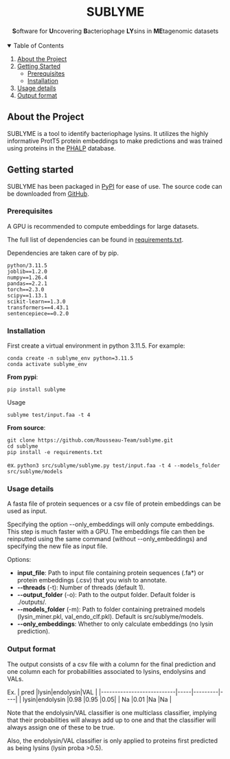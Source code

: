<h1 align="center">SUBLYME</h1>
<div align="center"> <strong>S</strong>oftware for <strong>U</strong>ncovering <strong>B</strong>acteriophage <strong>LY</strong>sins in <strong>ME</strong>tagenomic datasets</div>
<br>

<!-- TABLE OF CONTENTS -->
<details open>
  <summary>Table of Contents</summary>
  <ol>
    <li>
      <a href="#about-the-project">About the Project</a>
    </li>
    <li>
      <a href="#getting-started">Getting Started</a>
      <ul>
        <li><a href="#prerequisites">Prerequisites</a></li>
        <li><a href="#installation">Installation</a></li>
      </ul>
    </li>
    <li><a href="#usage-details">Usage details</a></li>
    <li><a href="#output-format">Output format</a></li>
  </ol>
</details>

## About the Project

SUBLYME is a tool to identify bacteriophage lysins. It utilizes the highly informative ProtT5
protein embeddings to make predictions and was trained using proteins in the [PHALP](https://phalp.ugent.be/) database.


## Getting started
SUBLYME has been packaged in [PyPI](https://pypi.org/project/sublyme/) for ease of use. The source code can be downloaded from [GitHub](https://github.com/Rousseau-Team/sublyme).


### Prerequisites
A GPU is recommended to compute embeddings for large datasets.

The full list of dependencies can be found in [requirements.txt](https://github.com/Rousseau-Team/sublyme/blob/main/requirements.txt).

Dependencies are taken care of by pip.
```
python/3.11.5
joblib==1.2.0
numpy==1.26.4
pandas==2.2.1
torch==2.3.0
scipy==1.13.1
scikit-learn==1.3.0
transformers==4.43.1
sentencepiece==0.2.0
```


### Installation

First create a virtual environment in python 3.11.5. For example:
```
conda create -n sublyme_env python=3.11.5
conda activate sublyme_env
```


**From pypi**:
```
pip install sublyme
```

Usage
```
sublyme test/input.faa -t 4
```


**From source**:
```
git clone https://github.com/Rousseau-Team/sublyme.git
cd sublyme
pip install -e requirements.txt
```

ex. `python3 src/sublyme/sublyme.py test/input.faa -t 4 --models_folder src/sublyme/models`


### Usage details
A fasta file of protein sequences or a csv file of protein embeddings can be used as input.

Specifying the option --only_embeddings will only compute embeddings. This step is much faster with a GPU.
The embeddings file can then be reinputted using the same command (without --only_embeddings) and specifying the new file as input file.

Options:
- **input_file**:           Path to input file containing protein sequences (.fa*) or protein embeddings (.csv) that you wish to annotate.
- **--threads** (-t):       Number of threads (default 1).
- **--output_folder** (-o): Path to the output folder. Default folder is ./outputs/.
- **--models_folder** (-m): Path to folder containing pretrained models (lysin_miner.pkl, val_endo_clf.pkl). Default is src/sublyme/models.
- **--only_embeddings**:    Whether to only calculate embeddings (no lysin prediction).

### Output format
The output consists of a csv file with a column for the final prediction and one column each for probabilities associated to lysins, endolysins and VALs. 

Ex.
|            pred           |lysin|endolysin|VAL |
|---------------------------|-----|---------|----|
|      lysin\|endolysin     |0.98 |0.95     |0.05|
|             Na            |0.01 |Na       |Na  |

Note that the endolysin/VAL classifier is one multiclass classifier, implying that their probabilities will always add up to one and that the classifier will always assign one of these to be true.

Also, the endolysin/VAL classifier is only applied to proteins first predicted as being lysins (lysin proba >0.5).

